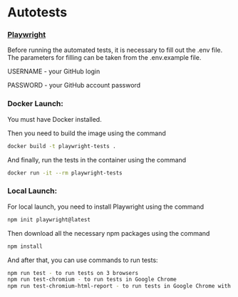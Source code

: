 # Autotests

### [Playwright](https://playwright.dev/)

Before running the automated tests, it is necessary to fill out the .env file.
The parameters for filling can be taken from the .env.example file.

USERNAME - your GitHub login

PASSWORD - your GitHub account password

### Docker Launch:
You must have Docker installed.

Then you need to build the image using the command
```bash
docker build -t playwright-tests .
```

And finally, run the tests in the container using the command
```bash
docker run -it --rm playwright-tests
```

### Local Launch:
For local launch, you need to install Playwright using the command
```bash
npm init playwright@latest
```

Then download all the necessary npm packages using the command
```bash
npm install
```

And after that, you can use commands to run tests:
```bash
npm run test - to run tests on 3 browsers
npm run test-chromium - to run tests in Google Chrome
npm run test-chromium-html-report - to run tests in Google Chrome with generating an HTML report
```
